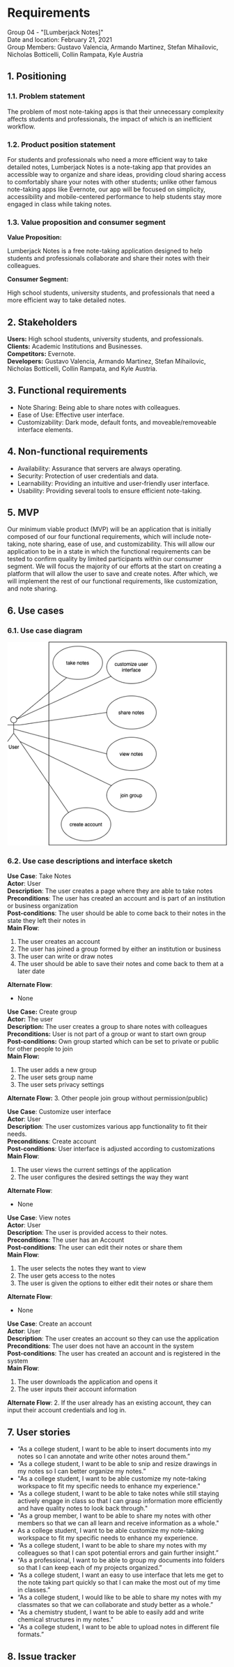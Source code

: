 # Requirements
Group 04 - "[Lumberjack Notes]"  
Date and location: February 21, 2021  
Group Members: Gustavo Valencia, Armando Martinez, Stefan Mihailovic, Nicholas Botticelli, Collin Rampata, Kyle Austria

## 1. Positioning
### 1.1. Problem statement

The problem of most note-taking apps is that their unnecessary complexity affects students and professionals, the impact
of which is an inefficient workflow.

### 1.2. Product position statement

For students and professionals who need a more efficient way to take detailed notes, Lumberjack Notes is a note-taking
app that provides an accessible way to organize and share ideas, providing cloud sharing access to comfortably share
your notes with other students; unlike other famous note-taking apps like Evernote, our app will be focused on simplicity,
accessibility and mobile-centered performance to help students stay more engaged in class while taking notes.

### 1.3. Value proposition and consumer segment

**Value Proposition:**

Lumberjack Notes is a free note-taking application designed to help students and professionals collaborate and share
their notes with their colleagues.

**Consumer Segment:**

High school students, university students, and professionals that need a more efficient way to take detailed notes.

## 2. Stakeholders

**Users:** High school students, university students, and professionals.  
**Clients:** Academic Institutions and Businesses.  
**Competitors:** Evernote.  
**Developers:** Gustavo Valencia, Armando Martinez, Stefan Mihailovic, Nicholas Botticelli, Collin Rampata, and Kyle Austria.

## 3. Functional requirements

- Note Sharing: Being able to share notes with colleagues.
- Ease of Use: Effective user interface.
- Customizability: Dark mode, default fonts, and moveable/removeable interface elements.

## 4. Non-functional requirements

- Availability: Assurance that servers are always operating.
- Security: Protection of user credentials and data.
- Learnability: Providing an intuitive and user-friendly user interface.
- Usability: Providing several tools to ensure efficient note-taking.

## 5. MVP

Our minimum viable product (MVP) will be an application that is initially composed of our four functional requirements,
which will include note-taking, note sharing, ease of use, and customizability. This will allow our application to be in
a state in which the functional requirements can be tested to confirm quality by limited participants within our consumer
segment. We will focus the majority of our efforts at the start on creating a platform that will allow the user to save and
create notes. After which, we will implement the rest of our functional requirements, like customization, and note sharing.

## 6. Use cases

### 6.1. Use case diagram
![Use Case Diagram](./images/Requirements_Use_Case_Diagram.png)

### 6.2. Use case descriptions and interface sketch

**Use Case**: Take Notes  
**Actor**: User  
**Description**: The user creates a page where they are able to take notes  
**Preconditions**: The user has created an account and is part of an institution or business organization  
**Post-conditions**: The user should be able to come back to their notes in the state they left their notes in  
**Main Flow**:
1. The user creates an account
2. The user has joined a group formed by either an institution or business
3. The user can write or draw notes
4. The user should be able to save their notes and come back to them at a later date

**Alternate Flow**:
- None


**Use Case:** Create group  
**Actor:** The user  
**Description:** The user creates a group to share notes with colleagues   
**Preconditions:** User is not part of a group or want to start own group   
**Post-conditions:** Own group started which can be set to private or public for other people to join  
**Main Flow:**
1. The user adds a new group
2. The user sets group name
3. The user sets privacy settings

**Alternate Flow:**
3. Other people join group without permission(public)

**Use Case**: Customize user interface  
**Actor**: User  
**Description**: The user customizes various app functionality to fit their needs.  
**Preconditions**: Create account  
**Post-conditions**: User interface is adjusted according to customizations  
**Main Flow**:
1. The user views the current settings of the application
2. The user configures the desired settings the way they want  

**Alternate Flow**:
- None

**Use Case**: View notes  
**Actor**: User  
**Description**: The user is provided access to their notes.  
**Preconditions**: The user has an Account  
**Post-conditions**: The user can edit their notes or share them  
**Main Flow**:
1. The user selects the notes they want to view
2. The user gets access to the notes
3. The user is given the options to either edit their notes or share them

**Alternate Flow**:
- None

**Use Case**: Create an account  
**Actor**: User  
**Description**: The user creates an account so they can use the application  
**Preconditions**: The user does not have an account in the system  
**Post-conditions**: The user has created an account and is registered in the system  
**Main Flow**:
1. The user downloads the application and opens it
2. The user inputs their account information

**Alternate Flow**:
2. If the user already has an existing account, they can input their account credentials and log in.


## 7. User stories
- “As a college student, I want to be able to insert documents into my notes so I can annotate and write other notes around them.”
- “As a college student, I want to be able to snip and resize drawings in my notes so I can better organize my notes.”
- "As a college student, I want to be able customize my note-taking workspace to fit my specific needs to enhance my
experience."
- “As a college student, I want to be able to take notes while still staying actively engage in class so that I can grasp
information more efficiently and have quality notes to look back through."
- "As a group member, I want to be able to share my notes with other members so that we can all learn and receive 
information as a whole."
- As a college student, I want to be able customize my note-taking workspace to fit my specific needs to enhance my
experience.
- “As a college student, I want to be able to share my notes with my colleagues so that I can spot potential errors and
gain further insight.”
- “As a professional, I want to be able to group my documents into folders so that I can keep each of my projects
organized.”
- “As a college student, I want an easy to use interface that lets me get to the note taking part quickly so that I can make the most out of my time in classes.”
- “As a college student, I would like to be able to share my notes with my classmates so that we can collaborate and study better as a whole.”
- "As a chemistry student, I want to be able to easily add and write chemical structures in my notes."
- "As a college student, I want to be able to upload notes in different file formats.”


## 8. Issue tracker

